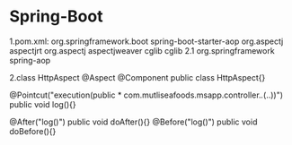 # Spring-Boot
1.pom.xml:
<dependency>
    <groupId>org.springframework.boot</groupId>
    <artifactId>spring-boot-starter-aop</artifactId>
</dependency>
<dependency>
    <groupId>org.aspectj</groupId>
    <artifactId>aspectjrt</artifactId>
</dependency>
<dependency>
    <groupId>org.aspectj</groupId>
    <artifactId>aspectjweaver</artifactId>
</dependency>
<dependency>
    <groupId>cglib</groupId>
    <artifactId>cglib</artifactId>
    <version>2.1</version>
</dependency>
<dependency>
    <groupId>org.springframework</groupId>
    <artifactId>spring-aop</artifactId>
</dependency>

2.class HttpAspect
@Aspect
@Component
public class HttpAspect{}

@Pointcut("execution(public * com.mutliseafoods.msapp.controller.*.*(..))")
public void log(){}

@After("log()")
public void doAfter(){}
@Before("log()")
public void doBefore(){}
